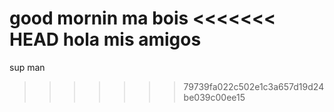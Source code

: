good mornin ma bois
<<<<<<< HEAD
hola mis amigos 
=======
sup man
>>>>>>> 79739fa022c502e1c3a657d19d24be039c00ee15
